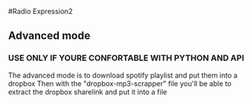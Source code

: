 #Radio Expression2
## Advanced mode

### USE ONLY IF YOURE CONFORTABLE WITH PYTHON AND API

The advanced mode is to download spotify playlist and put them into a dropbox
Then with the "dropbox-mp3-scrapper" file you'll be able to extract the dropbox sharelink and put it into a file 
